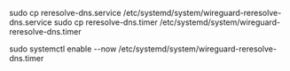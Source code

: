 sudo cp reresolve-dns.service  /etc/systemd/system/wireguard-reresolve-dns.service
sudo cp reresolve-dns.timer    /etc/systemd/system/wireguard-reresolve-dns.timer

sudo systemctl enable --now /etc/systemd/system/wireguard-reresolve-dns.timer
